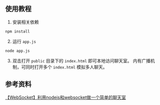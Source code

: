 ## 使用教程
1. 安装相关依赖 
```
npm install
```
2. 运行 `app.js`

```
node app.js
```
3. 双击打开 `public` 目录下的 `index.html` 即可本地访问聊天室。
   内有广播机制，可同时打开多个 `index.html` 模拟多人聊天。

## 参考资料
[【WebSocket】利用nodejs和websocket做一个简单的聊天室](https://www.bilibili.com/video/BV1Lx41157Nv?p=1)


